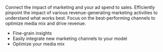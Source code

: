 Connect the impact of marketing and your ad spend to sales. Efficiently pinpoint the impact of various revenue-generating marketing activities to understand what works best. Focus on the best-performing channels to optimize media mix and drive revenue.
- Fine-grain insights
- Easily integrate new marketing channels to your model
- Optimize your media mix
